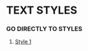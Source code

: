 # TEXT STYLES

### GO DIRECTLY TO STYLES 

1. [Style 1](https://github.com/PHANTOM0P/Text-Styles/tree/main/Style%201)
